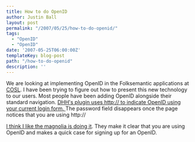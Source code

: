 ```yaml
---
title: How to do OpenID
author: Justin Ball
layout: post
permalink: "/2007/05/25/how-to-do-openid/"
tags:
  - "OpenID"
  - "OpenID"
date: '2007-05-25T06:00:00Z'
templateKey: blog-post
path: "/how-to-do-openid"
description: ''
---
```


We are looking at implementing OpenID in the Folksemantic applications at [COSL][1]. I have been trying to figure out how to present this new technology to our users. Most people have been adding OpenID alongside their standard navigation. [DHH's plugin uses http:// to indicate OpenID using your current login form. ][2] The password field disappears once the page notices that you are using http://

 [1]: http://cosl.usu.edu
 [2]: http://agilewebdevelopment.com/plugins/openidauthentication

[I think I like the magnolia is doing it][3]. They make it clear that you are using OpenID and makes a quick case for signing up for an OpenID.

 [3]: http://ma.gnolia.com/signin
